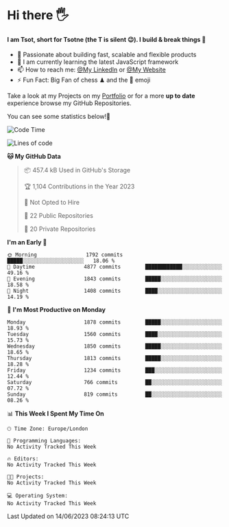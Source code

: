 # Hi there :raised_hand_with_fingers_splayed:
#### I am Tsot, short for Tsotne (the T is silent :wink:). I build & break things :space_invader:
- :telescope: Passionate about building fast, scalable and flexible products
- :seedling: I am currently learning the latest JavaScript framework 
- :mailbox: How to reach me: [@My LinkedIn](https://www.linkedin.com/in/tsotne-gvadzabia/) or [@My Website](https://tsotne.co.uk/contact)
- :zap: Fun Fact: Big Fan of chess ♟ and the 👾 emoji

Take a look at my Projects on my [Portfolio](https://tsotne.co.uk/) or for a more **up to date** experience browse my GitHub Repositories.

You can see some statistics below!:space_invader:
<!--START_SECTION:waka-->
![Code Time](http://img.shields.io/badge/Code%20Time-761%20hrs%202%20mins-blue)

![Lines of code](https://img.shields.io/badge/From%20Hello%20World%20I%27ve%20Written-5.5%20million%20lines%20of%20code-blue)

**🐱 My GitHub Data** 

> 📦 457.4 kB Used in GitHub's Storage 
 > 
> 🏆 1,104 Contributions in the Year 2023
 > 
> 🚫 Not Opted to Hire
 > 
> 📜 22 Public Repositories 
 > 
> 🔑 20 Private Repositories 
 > 
**I'm an Early 🐤** 

```text
🌞 Morning                1792 commits        █████░░░░░░░░░░░░░░░░░░░░   18.06 % 
🌆 Daytime                4877 commits        ████████████░░░░░░░░░░░░░   49.16 % 
🌃 Evening                1843 commits        █████░░░░░░░░░░░░░░░░░░░░   18.58 % 
🌙 Night                  1408 commits        ████░░░░░░░░░░░░░░░░░░░░░   14.19 % 
```
📅 **I'm Most Productive on Monday** 

```text
Monday                   1878 commits        █████░░░░░░░░░░░░░░░░░░░░   18.93 % 
Tuesday                  1560 commits        ████░░░░░░░░░░░░░░░░░░░░░   15.73 % 
Wednesday                1850 commits        █████░░░░░░░░░░░░░░░░░░░░   18.65 % 
Thursday                 1813 commits        █████░░░░░░░░░░░░░░░░░░░░   18.28 % 
Friday                   1234 commits        ███░░░░░░░░░░░░░░░░░░░░░░   12.44 % 
Saturday                 766 commits         ██░░░░░░░░░░░░░░░░░░░░░░░   07.72 % 
Sunday                   819 commits         ██░░░░░░░░░░░░░░░░░░░░░░░   08.26 % 
```


📊 **This Week I Spent My Time On** 

```text
🕑︎ Time Zone: Europe/London

💬 Programming Languages: 
No Activity Tracked This Week

🔥 Editors: 
No Activity Tracked This Week

🐱‍💻 Projects: 
No Activity Tracked This Week

💻 Operating System: 
No Activity Tracked This Week
```


 Last Updated on 14/06/2023 08:24:13 UTC
<!--END_SECTION:waka-->
